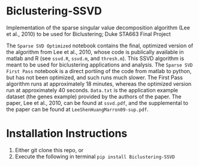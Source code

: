 # Biclustering-SSVD
Implementation of the sparse singular value decomposition algorithm (Lee et al., 2010) to be used for Biclustering; Duke STA663 Final Project

The `Sparse SVD Optimized` notebook contains the final, optimized version of the algorithm from Lee et al., 2010, whose code is publically available in matlab and R (see `ssvd.R`, `ssvd.m`, and `thresh.m`). This SSVD algorithm is meant to be used for biclustering applications and analysis. The `Sparse SVD First Pass` notebook is a direct portiing of the code from matlab to python, but has not been optimized, and such runs much slower. The First Pass algorithm runs at approximately 18 minutes, whereas the optimized version run at approximately 40 seconds. `Data.txt` is the application example dataset (the genes example) provided by the authors of the paper. The paper, Lee et al., 2010, can be found at `ssvd.pdf`, and the supplemental to the paper can be found at `LeeShenHuangMarron09-sup.pdf`. 

# Installation Instructions

1) Either git clone this repo, or 
2) Execute the following in terminal `pip install Biclustering-SSVD`
